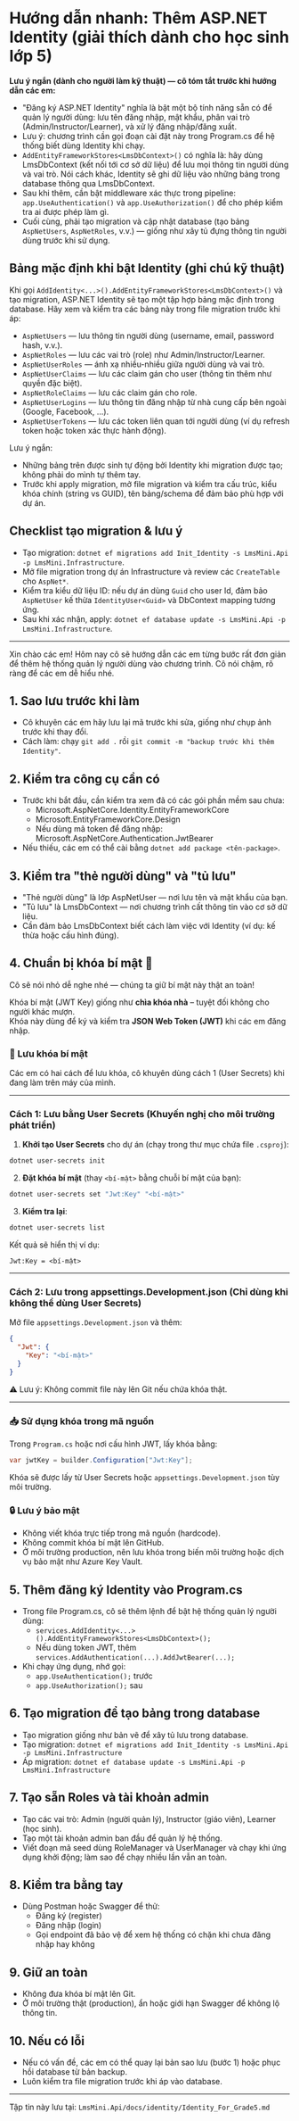 ﻿# Hướng dẫn nhanh: Thêm ASP.NET Identity (giải thích dành cho học sinh lớp 5)

**Lưu ý ngắn (dành cho người làm kỹ thuật) — cô tóm tắt trước khi hướng dẫn các em:**

- "Đăng ký ASP.NET Identity" nghĩa là bật một bộ tính năng sẵn có để quản lý người dùng: lưu tên đăng nhập, mật khẩu, phân vai trò (Admin/Instructor/Learner), và xử lý đăng nhập/đăng xuất.
- Lưu ý: chương trình cần gọi đoạn cài đặt này trong Program.cs để hệ thống biết dùng Identity khi chạy.
- `AddEntityFrameworkStores<LmsDbContext>()` có nghĩa là: hãy dùng LmsDbContext (kết nối tới cơ sở dữ liệu) để lưu mọi thông tin người dùng và vai trò. Nói cách khác, Identity sẽ ghi dữ liệu vào những bảng trong database thông qua LmsDbContext.
- Sau khi thêm, cần bật middleware xác thực trong pipeline: `app.UseAuthentication()` và `app.UseAuthorization()` để cho phép kiểm tra ai được phép làm gì.
- Cuối cùng, phải tạo migration và cập nhật database (tạo bảng `AspNetUsers`, `AspNetRoles`, v.v.) — giống như xây tủ đựng thông tin người dùng trước khi sử dụng.

## Bảng mặc định khi bật Identity (ghi chú kỹ thuật)
Khi gọi `AddIdentity<...>().AddEntityFrameworkStores<LmsDbContext>()` và tạo migration, ASP.NET Identity sẽ tạo một tập hợp bảng mặc định trong database. Hãy xem và kiểm tra các bảng này trong file migration trước khi áp:

- `AspNetUsers` — lưu thông tin người dùng (username, email, password hash, v.v.).
- `AspNetRoles` — lưu các vai trò (role) như Admin/Instructor/Learner.
- `AspNetUserRoles` — ánh xạ nhiều-nhiều giữa người dùng và vai trò.
- `AspNetUserClaims` — lưu các claim gán cho user (thông tin thêm như quyền đặc biệt).
- `AspNetRoleClaims` — lưu các claim gán cho role.
- `AspNetUserLogins` — lưu thông tin đăng nhập từ nhà cung cấp bên ngoài (Google, Facebook, ...).
- `AspNetUserTokens` — lưu các token liên quan tới người dùng (ví dụ refresh token hoặc token xác thực hành động).

Lưu ý ngắn:
- Những bảng trên được sinh tự động bởi Identity khi migration được tạo; không phải do mình tự thêm tay.
- Trước khi apply migration, mở file migration và kiểm tra cấu trúc, kiểu khóa chính (string vs GUID), tên bảng/schema để đảm bảo phù hợp với dự án.

## Checklist tạo migration & lưu ý
- Tạo migration: `dotnet ef migrations add Init_Identity -s LmsMini.Api -p LmsMini.Infrastructure`.
- Mở file migration trong dự án Infrastructure và review các `CreateTable` cho `AspNet*`.
- Kiểm tra kiểu dữ liệu ID: nếu dự án dùng `Guid` cho user Id, đảm bảo `AspNetUser` kế thừa `IdentityUser<Guid>` và DbContext mapping tương ứng.
- Sau khi xác nhận, apply: `dotnet ef database update -s LmsMini.Api -p LmsMini.Infrastructure`.

---

Xin chào các em! Hôm nay cô sẽ hướng dẫn các em từng bước rất đơn giản để thêm hệ thống quản lý người dùng vào chương trình. Cô nói chậm, rõ ràng để các em dễ hiểu nhé.

## 1. Sao lưu trước khi làm
- Cô khuyên các em hãy lưu lại mã trước khi sửa, giống như chụp ảnh trước khi thay đổi.
- Cách làm: chạy `git add .` rồi `git commit -m "backup trước khi thêm Identity"`.

## 2. Kiểm tra công cụ cần có
- Trước khi bắt đầu, cần kiểm tra xem đã có các gói phần mềm sau chưa:
  - Microsoft.AspNetCore.Identity.EntityFrameworkCore
  - Microsoft.EntityFrameworkCore.Design
  - Nếu dùng mã token để đăng nhập: Microsoft.AspNetCore.Authentication.JwtBearer
- Nếu thiếu, các em có thể cài bằng `dotnet add package <tên-package>`.

## 3. Kiểm tra "thẻ người dùng" và "tủ lưu"
- "Thẻ người dùng" là lớp AspNetUser — nơi lưu tên và mật khẩu của bạn.
- "Tủ lưu" là LmsDbContext — nơi chương trình cất thông tin vào cơ sở dữ liệu.
- Cần đảm bảo LmsDbContext biết cách làm việc với Identity (ví dụ: kế thừa hoặc cấu hình đúng).

## 4. Chuẩn bị khóa bí mật 🔑

Cô sẽ nói nhỏ dễ nghe nhé — chúng ta giữ bí mật này thật an toàn!

Khóa bí mật (JWT Key) giống như **chìa khóa nhà** – tuyệt đối không cho người khác mượn.  
Khóa này dùng để ký và kiểm tra **JSON Web Token (JWT)** khi các em đăng nhập.

### 📌 Lưu khóa bí mật

Các em có hai cách để lưu khóa, cô khuyên dùng cách 1 (User Secrets) khi đang làm trên máy của mình.

---

### **Cách 1: Lưu bằng User Secrets** (Khuyến nghị cho môi trường phát triển)

1. **Khởi tạo User Secrets** cho dự án (chạy trong thư mục chứa file `.csproj`):

```sh
dotnet user-secrets init
```

2. **Đặt khóa bí mật** (thay `<bí-mật>` bằng chuỗi bí mật của bạn):

```sh
dotnet user-secrets set "Jwt:Key" "<bí-mật>"
```

3. **Kiểm tra lại**:

```sh
dotnet user-secrets list
```

Kết quả sẽ hiển thị ví dụ:

```
Jwt:Key = <bí-mật>
```

---

### **Cách 2: Lưu trong appsettings.Development.json** (Chỉ dùng khi không thể dùng User Secrets)

Mở file `appsettings.Development.json` và thêm:

```json
{
  "Jwt": {
    "Key": "<bí-mật>"
  }
}
```

⚠️ Lưu ý: Không commit file này lên Git nếu chứa khóa thật.

---

### 📥 Sử dụng khóa trong mã nguồn
Trong `Program.cs` hoặc nơi cấu hình JWT, lấy khóa bằng:

```csharp
var jwtKey = builder.Configuration["Jwt:Key"];
```

Khóa sẽ được lấy từ User Secrets hoặc `appsettings.Development.json` tùy môi trường.

### 🔒 Lưu ý bảo mật
- Không viết khóa trực tiếp trong mã nguồn (hardcode).
- Không commit khóa bí mật lên GitHub.
- Ở môi trường production, nên lưu khóa trong biến môi trường hoặc dịch vụ bảo mật như Azure Key Vault.

## 5. Thêm đăng ký Identity vào Program.cs
- Trong file Program.cs, cô sẽ thêm lệnh để bật hệ thống quản lý người dùng:
  - `services.AddIdentity<...>().AddEntityFrameworkStores<LmsDbContext>();`
  - Nếu dùng token JWT, thêm `services.AddAuthentication(...).AddJwtBearer(...);`
- Khi chạy ứng dụng, nhớ gọi:
  - `app.UseAuthentication();` trước
  - `app.UseAuthorization();` sau

## 6. Tạo migration để tạo bảng trong database
- Tạo migration giống như bản vẽ để xây tủ lưu trong database.
- Tạo migration: `dotnet ef migrations add Init_Identity -s LmsMini.Api -p LmsMini.Infrastructure`
- Áp migration: `dotnet ef database update -s LmsMini.Api -p LmsMini.Infrastructure`

## 7. Tạo sẵn Roles và tài khoản admin
- Tạo các vai trò: Admin (người quản lý), Instructor (giáo viên), Learner (học sinh).
- Tạo một tài khoản admin ban đầu để quản lý hệ thống.
- Viết đoạn mã seed dùng RoleManager và UserManager và chạy khi ứng dụng khởi động; làm sao để chạy nhiều lần vẫn an toàn.

## 8. Kiểm tra bằng tay
- Dùng Postman hoặc Swagger để thử:
  - Đăng ký (register)
  - Đăng nhập (login)
  - Gọi endpoint đã bảo vệ để xem hệ thống có chặn khi chưa đăng nhập hay không

## 9. Giữ an toàn
- Không đưa khóa bí mật lên Git.
- Ở môi trường thật (production), ẩn hoặc giới hạn Swagger để không lộ thông tin.

## 10. Nếu có lỗi
- Nếu có vấn đề, các em có thể quay lại bản sao lưu (bước 1) hoặc phục hồi database từ bản backup.
- Luôn kiểm tra file migration trước khi áp vào database.

---
Tập tin này lưu tại: `LmsMini.Api/docs/identity/Identity_For_Grade5.md`